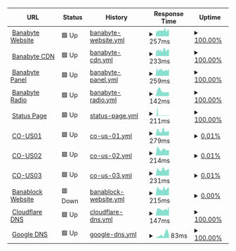 <!--start: status pages-->
<!-- This summary is generated by Upptime (https://github.com/upptime/upptime) -->
<!-- Do not edit this manually, your changes will be overwritten -->
<!-- prettier-ignore -->
| URL | Status | History | Response Time | Uptime |
| --- | ------ | ------- | ------------- | ------ |
| <img alt="" src="https://icons.duckduckgo.com/ip3/banabyte.com.ico" height="13"> [Banabyte Website](https://Banabyte.com) | 🟩 Up | [banabyte-website.yml](https://github.com/Banabyte/status.banabyte.com/commits/HEAD/history/banabyte-website.yml) | <details><summary><img alt="Response time graph" src="./graphs/banabyte-website/response-time-week.png" height="20"> 257ms</summary><br><a href="https://uptime.banabyte.com/history/banabyte-website"><img alt="Response time 353" src="https://img.shields.io/endpoint?url=https%3A%2F%2Fraw.githubusercontent.com%2FBanabyte%2Fstatus.banabyte.com%2FHEAD%2Fapi%2Fbanabyte-website%2Fresponse-time.json"></a><br><a href="https://uptime.banabyte.com/history/banabyte-website"><img alt="24-hour response time 249" src="https://img.shields.io/endpoint?url=https%3A%2F%2Fraw.githubusercontent.com%2FBanabyte%2Fstatus.banabyte.com%2FHEAD%2Fapi%2Fbanabyte-website%2Fresponse-time-day.json"></a><br><a href="https://uptime.banabyte.com/history/banabyte-website"><img alt="7-day response time 257" src="https://img.shields.io/endpoint?url=https%3A%2F%2Fraw.githubusercontent.com%2FBanabyte%2Fstatus.banabyte.com%2FHEAD%2Fapi%2Fbanabyte-website%2Fresponse-time-week.json"></a><br><a href="https://uptime.banabyte.com/history/banabyte-website"><img alt="30-day response time 228" src="https://img.shields.io/endpoint?url=https%3A%2F%2Fraw.githubusercontent.com%2FBanabyte%2Fstatus.banabyte.com%2FHEAD%2Fapi%2Fbanabyte-website%2Fresponse-time-month.json"></a><br><a href="https://uptime.banabyte.com/history/banabyte-website"><img alt="1-year response time 316" src="https://img.shields.io/endpoint?url=https%3A%2F%2Fraw.githubusercontent.com%2FBanabyte%2Fstatus.banabyte.com%2FHEAD%2Fapi%2Fbanabyte-website%2Fresponse-time-year.json"></a></details> | <details><summary><a href="https://uptime.banabyte.com/history/banabyte-website">100.00%</a></summary><a href="https://uptime.banabyte.com/history/banabyte-website"><img alt="All-time uptime 97.90%" src="https://img.shields.io/endpoint?url=https%3A%2F%2Fraw.githubusercontent.com%2FBanabyte%2Fstatus.banabyte.com%2FHEAD%2Fapi%2Fbanabyte-website%2Fuptime.json"></a><br><a href="https://uptime.banabyte.com/history/banabyte-website"><img alt="24-hour uptime 100.00%" src="https://img.shields.io/endpoint?url=https%3A%2F%2Fraw.githubusercontent.com%2FBanabyte%2Fstatus.banabyte.com%2FHEAD%2Fapi%2Fbanabyte-website%2Fuptime-day.json"></a><br><a href="https://uptime.banabyte.com/history/banabyte-website"><img alt="7-day uptime 100.00%" src="https://img.shields.io/endpoint?url=https%3A%2F%2Fraw.githubusercontent.com%2FBanabyte%2Fstatus.banabyte.com%2FHEAD%2Fapi%2Fbanabyte-website%2Fuptime-week.json"></a><br><a href="https://uptime.banabyte.com/history/banabyte-website"><img alt="30-day uptime 100.00%" src="https://img.shields.io/endpoint?url=https%3A%2F%2Fraw.githubusercontent.com%2FBanabyte%2Fstatus.banabyte.com%2FHEAD%2Fapi%2Fbanabyte-website%2Fuptime-month.json"></a><br><a href="https://uptime.banabyte.com/history/banabyte-website"><img alt="1-year uptime 97.78%" src="https://img.shields.io/endpoint?url=https%3A%2F%2Fraw.githubusercontent.com%2FBanabyte%2Fstatus.banabyte.com%2FHEAD%2Fapi%2Fbanabyte-website%2Fuptime-year.json"></a></details>
| <img alt="" src="https://icons.duckduckgo.com/ip3/cdn.banabyte.com.ico" height="13"> [Banabyte CDN](https://cdn.banabyte.com) | 🟩 Up | [banabyte-cdn.yml](https://github.com/Banabyte/status.banabyte.com/commits/HEAD/history/banabyte-cdn.yml) | <details><summary><img alt="Response time graph" src="./graphs/banabyte-cdn/response-time-week.png" height="20"> 233ms</summary><br><a href="https://uptime.banabyte.com/history/banabyte-cdn"><img alt="Response time 299" src="https://img.shields.io/endpoint?url=https%3A%2F%2Fraw.githubusercontent.com%2FBanabyte%2Fstatus.banabyte.com%2FHEAD%2Fapi%2Fbanabyte-cdn%2Fresponse-time.json"></a><br><a href="https://uptime.banabyte.com/history/banabyte-cdn"><img alt="24-hour response time 199" src="https://img.shields.io/endpoint?url=https%3A%2F%2Fraw.githubusercontent.com%2FBanabyte%2Fstatus.banabyte.com%2FHEAD%2Fapi%2Fbanabyte-cdn%2Fresponse-time-day.json"></a><br><a href="https://uptime.banabyte.com/history/banabyte-cdn"><img alt="7-day response time 233" src="https://img.shields.io/endpoint?url=https%3A%2F%2Fraw.githubusercontent.com%2FBanabyte%2Fstatus.banabyte.com%2FHEAD%2Fapi%2Fbanabyte-cdn%2Fresponse-time-week.json"></a><br><a href="https://uptime.banabyte.com/history/banabyte-cdn"><img alt="30-day response time 224" src="https://img.shields.io/endpoint?url=https%3A%2F%2Fraw.githubusercontent.com%2FBanabyte%2Fstatus.banabyte.com%2FHEAD%2Fapi%2Fbanabyte-cdn%2Fresponse-time-month.json"></a><br><a href="https://uptime.banabyte.com/history/banabyte-cdn"><img alt="1-year response time 302" src="https://img.shields.io/endpoint?url=https%3A%2F%2Fraw.githubusercontent.com%2FBanabyte%2Fstatus.banabyte.com%2FHEAD%2Fapi%2Fbanabyte-cdn%2Fresponse-time-year.json"></a></details> | <details><summary><a href="https://uptime.banabyte.com/history/banabyte-cdn">100.00%</a></summary><a href="https://uptime.banabyte.com/history/banabyte-cdn"><img alt="All-time uptime 99.05%" src="https://img.shields.io/endpoint?url=https%3A%2F%2Fraw.githubusercontent.com%2FBanabyte%2Fstatus.banabyte.com%2FHEAD%2Fapi%2Fbanabyte-cdn%2Fuptime.json"></a><br><a href="https://uptime.banabyte.com/history/banabyte-cdn"><img alt="24-hour uptime 100.00%" src="https://img.shields.io/endpoint?url=https%3A%2F%2Fraw.githubusercontent.com%2FBanabyte%2Fstatus.banabyte.com%2FHEAD%2Fapi%2Fbanabyte-cdn%2Fuptime-day.json"></a><br><a href="https://uptime.banabyte.com/history/banabyte-cdn"><img alt="7-day uptime 100.00%" src="https://img.shields.io/endpoint?url=https%3A%2F%2Fraw.githubusercontent.com%2FBanabyte%2Fstatus.banabyte.com%2FHEAD%2Fapi%2Fbanabyte-cdn%2Fuptime-week.json"></a><br><a href="https://uptime.banabyte.com/history/banabyte-cdn"><img alt="30-day uptime 100.00%" src="https://img.shields.io/endpoint?url=https%3A%2F%2Fraw.githubusercontent.com%2FBanabyte%2Fstatus.banabyte.com%2FHEAD%2Fapi%2Fbanabyte-cdn%2Fuptime-month.json"></a><br><a href="https://uptime.banabyte.com/history/banabyte-cdn"><img alt="1-year uptime 99.09%" src="https://img.shields.io/endpoint?url=https%3A%2F%2Fraw.githubusercontent.com%2FBanabyte%2Fstatus.banabyte.com%2FHEAD%2Fapi%2Fbanabyte-cdn%2Fuptime-year.json"></a></details>
| <img alt="" src="https://icons.duckduckgo.com/ip3/panel.banabyte.com.ico" height="13"> [Banabyte Panel](https://panel.banabyte.com) | 🟩 Up | [banabyte-panel.yml](https://github.com/Banabyte/status.banabyte.com/commits/HEAD/history/banabyte-panel.yml) | <details><summary><img alt="Response time graph" src="./graphs/banabyte-panel/response-time-week.png" height="20"> 259ms</summary><br><a href="https://uptime.banabyte.com/history/banabyte-panel"><img alt="Response time 421" src="https://img.shields.io/endpoint?url=https%3A%2F%2Fraw.githubusercontent.com%2FBanabyte%2Fstatus.banabyte.com%2FHEAD%2Fapi%2Fbanabyte-panel%2Fresponse-time.json"></a><br><a href="https://uptime.banabyte.com/history/banabyte-panel"><img alt="24-hour response time 228" src="https://img.shields.io/endpoint?url=https%3A%2F%2Fraw.githubusercontent.com%2FBanabyte%2Fstatus.banabyte.com%2FHEAD%2Fapi%2Fbanabyte-panel%2Fresponse-time-day.json"></a><br><a href="https://uptime.banabyte.com/history/banabyte-panel"><img alt="7-day response time 259" src="https://img.shields.io/endpoint?url=https%3A%2F%2Fraw.githubusercontent.com%2FBanabyte%2Fstatus.banabyte.com%2FHEAD%2Fapi%2Fbanabyte-panel%2Fresponse-time-week.json"></a><br><a href="https://uptime.banabyte.com/history/banabyte-panel"><img alt="30-day response time 260" src="https://img.shields.io/endpoint?url=https%3A%2F%2Fraw.githubusercontent.com%2FBanabyte%2Fstatus.banabyte.com%2FHEAD%2Fapi%2Fbanabyte-panel%2Fresponse-time-month.json"></a><br><a href="https://uptime.banabyte.com/history/banabyte-panel"><img alt="1-year response time 406" src="https://img.shields.io/endpoint?url=https%3A%2F%2Fraw.githubusercontent.com%2FBanabyte%2Fstatus.banabyte.com%2FHEAD%2Fapi%2Fbanabyte-panel%2Fresponse-time-year.json"></a></details> | <details><summary><a href="https://uptime.banabyte.com/history/banabyte-panel">100.00%</a></summary><a href="https://uptime.banabyte.com/history/banabyte-panel"><img alt="All-time uptime 98.03%" src="https://img.shields.io/endpoint?url=https%3A%2F%2Fraw.githubusercontent.com%2FBanabyte%2Fstatus.banabyte.com%2FHEAD%2Fapi%2Fbanabyte-panel%2Fuptime.json"></a><br><a href="https://uptime.banabyte.com/history/banabyte-panel"><img alt="24-hour uptime 100.00%" src="https://img.shields.io/endpoint?url=https%3A%2F%2Fraw.githubusercontent.com%2FBanabyte%2Fstatus.banabyte.com%2FHEAD%2Fapi%2Fbanabyte-panel%2Fuptime-day.json"></a><br><a href="https://uptime.banabyte.com/history/banabyte-panel"><img alt="7-day uptime 100.00%" src="https://img.shields.io/endpoint?url=https%3A%2F%2Fraw.githubusercontent.com%2FBanabyte%2Fstatus.banabyte.com%2FHEAD%2Fapi%2Fbanabyte-panel%2Fuptime-week.json"></a><br><a href="https://uptime.banabyte.com/history/banabyte-panel"><img alt="30-day uptime 100.00%" src="https://img.shields.io/endpoint?url=https%3A%2F%2Fraw.githubusercontent.com%2FBanabyte%2Fstatus.banabyte.com%2FHEAD%2Fapi%2Fbanabyte-panel%2Fuptime-month.json"></a><br><a href="https://uptime.banabyte.com/history/banabyte-panel"><img alt="1-year uptime 97.99%" src="https://img.shields.io/endpoint?url=https%3A%2F%2Fraw.githubusercontent.com%2FBanabyte%2Fstatus.banabyte.com%2FHEAD%2Fapi%2Fbanabyte-panel%2Fuptime-year.json"></a></details>
| <img alt="" src="https://icons.duckduckgo.com/ip3/radio.banabyte.com.ico" height="13"> [Banabyte Radio](https://radio.banabyte.com) | 🟩 Up | [banabyte-radio.yml](https://github.com/Banabyte/status.banabyte.com/commits/HEAD/history/banabyte-radio.yml) | <details><summary><img alt="Response time graph" src="./graphs/banabyte-radio/response-time-week.png" height="20"> 142ms</summary><br><a href="https://uptime.banabyte.com/history/banabyte-radio"><img alt="Response time 334" src="https://img.shields.io/endpoint?url=https%3A%2F%2Fraw.githubusercontent.com%2FBanabyte%2Fstatus.banabyte.com%2FHEAD%2Fapi%2Fbanabyte-radio%2Fresponse-time.json"></a><br><a href="https://uptime.banabyte.com/history/banabyte-radio"><img alt="24-hour response time 116" src="https://img.shields.io/endpoint?url=https%3A%2F%2Fraw.githubusercontent.com%2FBanabyte%2Fstatus.banabyte.com%2FHEAD%2Fapi%2Fbanabyte-radio%2Fresponse-time-day.json"></a><br><a href="https://uptime.banabyte.com/history/banabyte-radio"><img alt="7-day response time 142" src="https://img.shields.io/endpoint?url=https%3A%2F%2Fraw.githubusercontent.com%2FBanabyte%2Fstatus.banabyte.com%2FHEAD%2Fapi%2Fbanabyte-radio%2Fresponse-time-week.json"></a><br><a href="https://uptime.banabyte.com/history/banabyte-radio"><img alt="30-day response time 143" src="https://img.shields.io/endpoint?url=https%3A%2F%2Fraw.githubusercontent.com%2FBanabyte%2Fstatus.banabyte.com%2FHEAD%2Fapi%2Fbanabyte-radio%2Fresponse-time-month.json"></a><br><a href="https://uptime.banabyte.com/history/banabyte-radio"><img alt="1-year response time 334" src="https://img.shields.io/endpoint?url=https%3A%2F%2Fraw.githubusercontent.com%2FBanabyte%2Fstatus.banabyte.com%2FHEAD%2Fapi%2Fbanabyte-radio%2Fresponse-time-year.json"></a></details> | <details><summary><a href="https://uptime.banabyte.com/history/banabyte-radio">100.00%</a></summary><a href="https://uptime.banabyte.com/history/banabyte-radio"><img alt="All-time uptime 98.88%" src="https://img.shields.io/endpoint?url=https%3A%2F%2Fraw.githubusercontent.com%2FBanabyte%2Fstatus.banabyte.com%2FHEAD%2Fapi%2Fbanabyte-radio%2Fuptime.json"></a><br><a href="https://uptime.banabyte.com/history/banabyte-radio"><img alt="24-hour uptime 100.00%" src="https://img.shields.io/endpoint?url=https%3A%2F%2Fraw.githubusercontent.com%2FBanabyte%2Fstatus.banabyte.com%2FHEAD%2Fapi%2Fbanabyte-radio%2Fuptime-day.json"></a><br><a href="https://uptime.banabyte.com/history/banabyte-radio"><img alt="7-day uptime 100.00%" src="https://img.shields.io/endpoint?url=https%3A%2F%2Fraw.githubusercontent.com%2FBanabyte%2Fstatus.banabyte.com%2FHEAD%2Fapi%2Fbanabyte-radio%2Fuptime-week.json"></a><br><a href="https://uptime.banabyte.com/history/banabyte-radio"><img alt="30-day uptime 98.14%" src="https://img.shields.io/endpoint?url=https%3A%2F%2Fraw.githubusercontent.com%2FBanabyte%2Fstatus.banabyte.com%2FHEAD%2Fapi%2Fbanabyte-radio%2Fuptime-month.json"></a><br><a href="https://uptime.banabyte.com/history/banabyte-radio"><img alt="1-year uptime 98.88%" src="https://img.shields.io/endpoint?url=https%3A%2F%2Fraw.githubusercontent.com%2FBanabyte%2Fstatus.banabyte.com%2FHEAD%2Fapi%2Fbanabyte-radio%2Fuptime-year.json"></a></details>
| <img alt="" src="https://icons.duckduckgo.com/ip3/status.banabyte.com.ico" height="13"> [Status Page](https://status.banabyte.com) | 🟩 Up | [status-page.yml](https://github.com/Banabyte/status.banabyte.com/commits/HEAD/history/status-page.yml) | <details><summary><img alt="Response time graph" src="./graphs/status-page/response-time-week.png" height="20"> 211ms</summary><br><a href="https://uptime.banabyte.com/history/status-page"><img alt="Response time 169" src="https://img.shields.io/endpoint?url=https%3A%2F%2Fraw.githubusercontent.com%2FBanabyte%2Fstatus.banabyte.com%2FHEAD%2Fapi%2Fstatus-page%2Fresponse-time.json"></a><br><a href="https://uptime.banabyte.com/history/status-page"><img alt="24-hour response time 192" src="https://img.shields.io/endpoint?url=https%3A%2F%2Fraw.githubusercontent.com%2FBanabyte%2Fstatus.banabyte.com%2FHEAD%2Fapi%2Fstatus-page%2Fresponse-time-day.json"></a><br><a href="https://uptime.banabyte.com/history/status-page"><img alt="7-day response time 211" src="https://img.shields.io/endpoint?url=https%3A%2F%2Fraw.githubusercontent.com%2FBanabyte%2Fstatus.banabyte.com%2FHEAD%2Fapi%2Fstatus-page%2Fresponse-time-week.json"></a><br><a href="https://uptime.banabyte.com/history/status-page"><img alt="30-day response time 220" src="https://img.shields.io/endpoint?url=https%3A%2F%2Fraw.githubusercontent.com%2FBanabyte%2Fstatus.banabyte.com%2FHEAD%2Fapi%2Fstatus-page%2Fresponse-time-month.json"></a><br><a href="https://uptime.banabyte.com/history/status-page"><img alt="1-year response time 169" src="https://img.shields.io/endpoint?url=https%3A%2F%2Fraw.githubusercontent.com%2FBanabyte%2Fstatus.banabyte.com%2FHEAD%2Fapi%2Fstatus-page%2Fresponse-time-year.json"></a></details> | <details><summary><a href="https://uptime.banabyte.com/history/status-page">100.00%</a></summary><a href="https://uptime.banabyte.com/history/status-page"><img alt="All-time uptime 99.37%" src="https://img.shields.io/endpoint?url=https%3A%2F%2Fraw.githubusercontent.com%2FBanabyte%2Fstatus.banabyte.com%2FHEAD%2Fapi%2Fstatus-page%2Fuptime.json"></a><br><a href="https://uptime.banabyte.com/history/status-page"><img alt="24-hour uptime 100.00%" src="https://img.shields.io/endpoint?url=https%3A%2F%2Fraw.githubusercontent.com%2FBanabyte%2Fstatus.banabyte.com%2FHEAD%2Fapi%2Fstatus-page%2Fuptime-day.json"></a><br><a href="https://uptime.banabyte.com/history/status-page"><img alt="7-day uptime 100.00%" src="https://img.shields.io/endpoint?url=https%3A%2F%2Fraw.githubusercontent.com%2FBanabyte%2Fstatus.banabyte.com%2FHEAD%2Fapi%2Fstatus-page%2Fuptime-week.json"></a><br><a href="https://uptime.banabyte.com/history/status-page"><img alt="30-day uptime 100.00%" src="https://img.shields.io/endpoint?url=https%3A%2F%2Fraw.githubusercontent.com%2FBanabyte%2Fstatus.banabyte.com%2FHEAD%2Fapi%2Fstatus-page%2Fuptime-month.json"></a><br><a href="https://uptime.banabyte.com/history/status-page"><img alt="1-year uptime 99.37%" src="https://img.shields.io/endpoint?url=https%3A%2F%2Fraw.githubusercontent.com%2FBanabyte%2Fstatus.banabyte.com%2FHEAD%2Fapi%2Fstatus-page%2Fuptime-year.json"></a></details>
| <img alt="" src="https://icons.duckduckgo.com/ip3/us01.bbyte.app.ico" height="13"> [CO-US01](https://us01.bbyte.app:2021) | 🟩 Up | [co-us-01.yml](https://github.com/Banabyte/status.banabyte.com/commits/HEAD/history/co-us-01.yml) | <details><summary><img alt="Response time graph" src="./graphs/co-us-01/response-time-week.png" height="20"> 279ms</summary><br><a href="https://uptime.banabyte.com/history/co-us-01"><img alt="Response time 198" src="https://img.shields.io/endpoint?url=https%3A%2F%2Fraw.githubusercontent.com%2FBanabyte%2Fstatus.banabyte.com%2FHEAD%2Fapi%2Fco-us-01%2Fresponse-time.json"></a><br><a href="https://uptime.banabyte.com/history/co-us-01"><img alt="24-hour response time 279" src="https://img.shields.io/endpoint?url=https%3A%2F%2Fraw.githubusercontent.com%2FBanabyte%2Fstatus.banabyte.com%2FHEAD%2Fapi%2Fco-us-01%2Fresponse-time-day.json"></a><br><a href="https://uptime.banabyte.com/history/co-us-01"><img alt="7-day response time 279" src="https://img.shields.io/endpoint?url=https%3A%2F%2Fraw.githubusercontent.com%2FBanabyte%2Fstatus.banabyte.com%2FHEAD%2Fapi%2Fco-us-01%2Fresponse-time-week.json"></a><br><a href="https://uptime.banabyte.com/history/co-us-01"><img alt="30-day response time 200" src="https://img.shields.io/endpoint?url=https%3A%2F%2Fraw.githubusercontent.com%2FBanabyte%2Fstatus.banabyte.com%2FHEAD%2Fapi%2Fco-us-01%2Fresponse-time-month.json"></a><br><a href="https://uptime.banabyte.com/history/co-us-01"><img alt="1-year response time 198" src="https://img.shields.io/endpoint?url=https%3A%2F%2Fraw.githubusercontent.com%2FBanabyte%2Fstatus.banabyte.com%2FHEAD%2Fapi%2Fco-us-01%2Fresponse-time-year.json"></a></details> | <details><summary><a href="https://uptime.banabyte.com/history/co-us-01">0.01%</a></summary><a href="https://uptime.banabyte.com/history/co-us-01"><img alt="All-time uptime 76.92%" src="https://img.shields.io/endpoint?url=https%3A%2F%2Fraw.githubusercontent.com%2FBanabyte%2Fstatus.banabyte.com%2FHEAD%2Fapi%2Fco-us-01%2Fuptime.json"></a><br><a href="https://uptime.banabyte.com/history/co-us-01"><img alt="24-hour uptime 0.05%" src="https://img.shields.io/endpoint?url=https%3A%2F%2Fraw.githubusercontent.com%2FBanabyte%2Fstatus.banabyte.com%2FHEAD%2Fapi%2Fco-us-01%2Fuptime-day.json"></a><br><a href="https://uptime.banabyte.com/history/co-us-01"><img alt="7-day uptime 0.01%" src="https://img.shields.io/endpoint?url=https%3A%2F%2Fraw.githubusercontent.com%2FBanabyte%2Fstatus.banabyte.com%2FHEAD%2Fapi%2Fco-us-01%2Fuptime-week.json"></a><br><a href="https://uptime.banabyte.com/history/co-us-01"><img alt="30-day uptime 63.50%" src="https://img.shields.io/endpoint?url=https%3A%2F%2Fraw.githubusercontent.com%2FBanabyte%2Fstatus.banabyte.com%2FHEAD%2Fapi%2Fco-us-01%2Fuptime-month.json"></a><br><a href="https://uptime.banabyte.com/history/co-us-01"><img alt="1-year uptime 76.92%" src="https://img.shields.io/endpoint?url=https%3A%2F%2Fraw.githubusercontent.com%2FBanabyte%2Fstatus.banabyte.com%2FHEAD%2Fapi%2Fco-us-01%2Fuptime-year.json"></a></details>
| <img alt="" src="https://icons.duckduckgo.com/ip3/us02.bbyte.app.ico" height="13"> [CO-US02](https://us02.bbyte.app:2031) | 🟩 Up | [co-us-02.yml](https://github.com/Banabyte/status.banabyte.com/commits/HEAD/history/co-us-02.yml) | <details><summary><img alt="Response time graph" src="./graphs/co-us-02/response-time-week.png" height="20"> 214ms</summary><br><a href="https://uptime.banabyte.com/history/co-us-02"><img alt="Response time 199" src="https://img.shields.io/endpoint?url=https%3A%2F%2Fraw.githubusercontent.com%2FBanabyte%2Fstatus.banabyte.com%2FHEAD%2Fapi%2Fco-us-02%2Fresponse-time.json"></a><br><a href="https://uptime.banabyte.com/history/co-us-02"><img alt="24-hour response time 214" src="https://img.shields.io/endpoint?url=https%3A%2F%2Fraw.githubusercontent.com%2FBanabyte%2Fstatus.banabyte.com%2FHEAD%2Fapi%2Fco-us-02%2Fresponse-time-day.json"></a><br><a href="https://uptime.banabyte.com/history/co-us-02"><img alt="7-day response time 214" src="https://img.shields.io/endpoint?url=https%3A%2F%2Fraw.githubusercontent.com%2FBanabyte%2Fstatus.banabyte.com%2FHEAD%2Fapi%2Fco-us-02%2Fresponse-time-week.json"></a><br><a href="https://uptime.banabyte.com/history/co-us-02"><img alt="30-day response time 199" src="https://img.shields.io/endpoint?url=https%3A%2F%2Fraw.githubusercontent.com%2FBanabyte%2Fstatus.banabyte.com%2FHEAD%2Fapi%2Fco-us-02%2Fresponse-time-month.json"></a><br><a href="https://uptime.banabyte.com/history/co-us-02"><img alt="1-year response time 199" src="https://img.shields.io/endpoint?url=https%3A%2F%2Fraw.githubusercontent.com%2FBanabyte%2Fstatus.banabyte.com%2FHEAD%2Fapi%2Fco-us-02%2Fresponse-time-year.json"></a></details> | <details><summary><a href="https://uptime.banabyte.com/history/co-us-02">0.01%</a></summary><a href="https://uptime.banabyte.com/history/co-us-02"><img alt="All-time uptime 76.92%" src="https://img.shields.io/endpoint?url=https%3A%2F%2Fraw.githubusercontent.com%2FBanabyte%2Fstatus.banabyte.com%2FHEAD%2Fapi%2Fco-us-02%2Fuptime.json"></a><br><a href="https://uptime.banabyte.com/history/co-us-02"><img alt="24-hour uptime 0.05%" src="https://img.shields.io/endpoint?url=https%3A%2F%2Fraw.githubusercontent.com%2FBanabyte%2Fstatus.banabyte.com%2FHEAD%2Fapi%2Fco-us-02%2Fuptime-day.json"></a><br><a href="https://uptime.banabyte.com/history/co-us-02"><img alt="7-day uptime 0.01%" src="https://img.shields.io/endpoint?url=https%3A%2F%2Fraw.githubusercontent.com%2FBanabyte%2Fstatus.banabyte.com%2FHEAD%2Fapi%2Fco-us-02%2Fuptime-week.json"></a><br><a href="https://uptime.banabyte.com/history/co-us-02"><img alt="30-day uptime 63.50%" src="https://img.shields.io/endpoint?url=https%3A%2F%2Fraw.githubusercontent.com%2FBanabyte%2Fstatus.banabyte.com%2FHEAD%2Fapi%2Fco-us-02%2Fuptime-month.json"></a><br><a href="https://uptime.banabyte.com/history/co-us-02"><img alt="1-year uptime 76.92%" src="https://img.shields.io/endpoint?url=https%3A%2F%2Fraw.githubusercontent.com%2FBanabyte%2Fstatus.banabyte.com%2FHEAD%2Fapi%2Fco-us-02%2Fuptime-year.json"></a></details>
| <img alt="" src="https://icons.duckduckgo.com/ip3/us03.bbyte.app.ico" height="13"> [CO-US03](https://us03.bbyte.app:2041) | 🟩 Up | [co-us-03.yml](https://github.com/Banabyte/status.banabyte.com/commits/HEAD/history/co-us-03.yml) | <details><summary><img alt="Response time graph" src="./graphs/co-us-03/response-time-week.png" height="20"> 231ms</summary><br><a href="https://uptime.banabyte.com/history/co-us-03"><img alt="Response time 189" src="https://img.shields.io/endpoint?url=https%3A%2F%2Fraw.githubusercontent.com%2FBanabyte%2Fstatus.banabyte.com%2FHEAD%2Fapi%2Fco-us-03%2Fresponse-time.json"></a><br><a href="https://uptime.banabyte.com/history/co-us-03"><img alt="24-hour response time 231" src="https://img.shields.io/endpoint?url=https%3A%2F%2Fraw.githubusercontent.com%2FBanabyte%2Fstatus.banabyte.com%2FHEAD%2Fapi%2Fco-us-03%2Fresponse-time-day.json"></a><br><a href="https://uptime.banabyte.com/history/co-us-03"><img alt="7-day response time 231" src="https://img.shields.io/endpoint?url=https%3A%2F%2Fraw.githubusercontent.com%2FBanabyte%2Fstatus.banabyte.com%2FHEAD%2Fapi%2Fco-us-03%2Fresponse-time-week.json"></a><br><a href="https://uptime.banabyte.com/history/co-us-03"><img alt="30-day response time 198" src="https://img.shields.io/endpoint?url=https%3A%2F%2Fraw.githubusercontent.com%2FBanabyte%2Fstatus.banabyte.com%2FHEAD%2Fapi%2Fco-us-03%2Fresponse-time-month.json"></a><br><a href="https://uptime.banabyte.com/history/co-us-03"><img alt="1-year response time 189" src="https://img.shields.io/endpoint?url=https%3A%2F%2Fraw.githubusercontent.com%2FBanabyte%2Fstatus.banabyte.com%2FHEAD%2Fapi%2Fco-us-03%2Fresponse-time-year.json"></a></details> | <details><summary><a href="https://uptime.banabyte.com/history/co-us-03">0.01%</a></summary><a href="https://uptime.banabyte.com/history/co-us-03"><img alt="All-time uptime 75.76%" src="https://img.shields.io/endpoint?url=https%3A%2F%2Fraw.githubusercontent.com%2FBanabyte%2Fstatus.banabyte.com%2FHEAD%2Fapi%2Fco-us-03%2Fuptime.json"></a><br><a href="https://uptime.banabyte.com/history/co-us-03"><img alt="24-hour uptime 0.05%" src="https://img.shields.io/endpoint?url=https%3A%2F%2Fraw.githubusercontent.com%2FBanabyte%2Fstatus.banabyte.com%2FHEAD%2Fapi%2Fco-us-03%2Fuptime-day.json"></a><br><a href="https://uptime.banabyte.com/history/co-us-03"><img alt="7-day uptime 0.01%" src="https://img.shields.io/endpoint?url=https%3A%2F%2Fraw.githubusercontent.com%2FBanabyte%2Fstatus.banabyte.com%2FHEAD%2Fapi%2Fco-us-03%2Fuptime-week.json"></a><br><a href="https://uptime.banabyte.com/history/co-us-03"><img alt="30-day uptime 63.50%" src="https://img.shields.io/endpoint?url=https%3A%2F%2Fraw.githubusercontent.com%2FBanabyte%2Fstatus.banabyte.com%2FHEAD%2Fapi%2Fco-us-03%2Fuptime-month.json"></a><br><a href="https://uptime.banabyte.com/history/co-us-03"><img alt="1-year uptime 75.76%" src="https://img.shields.io/endpoint?url=https%3A%2F%2Fraw.githubusercontent.com%2FBanabyte%2Fstatus.banabyte.com%2FHEAD%2Fapi%2Fco-us-03%2Fuptime-year.json"></a></details>
| <img alt="" src="https://icons.duckduckgo.com/ip3/banablock.net.ico" height="13"> [Banablock Website](https://banablock.net) | 🟥 Down | [banablock-website.yml](https://github.com/Banabyte/status.banabyte.com/commits/HEAD/history/banablock-website.yml) | <details><summary><img alt="Response time graph" src="./graphs/banablock-website/response-time-week.png" height="20"> 215ms</summary><br><a href="https://uptime.banabyte.com/history/banablock-website"><img alt="Response time 244" src="https://img.shields.io/endpoint?url=https%3A%2F%2Fraw.githubusercontent.com%2FBanabyte%2Fstatus.banabyte.com%2FHEAD%2Fapi%2Fbanablock-website%2Fresponse-time.json"></a><br><a href="https://uptime.banabyte.com/history/banablock-website"><img alt="24-hour response time 204" src="https://img.shields.io/endpoint?url=https%3A%2F%2Fraw.githubusercontent.com%2FBanabyte%2Fstatus.banabyte.com%2FHEAD%2Fapi%2Fbanablock-website%2Fresponse-time-day.json"></a><br><a href="https://uptime.banabyte.com/history/banablock-website"><img alt="7-day response time 215" src="https://img.shields.io/endpoint?url=https%3A%2F%2Fraw.githubusercontent.com%2FBanabyte%2Fstatus.banabyte.com%2FHEAD%2Fapi%2Fbanablock-website%2Fresponse-time-week.json"></a><br><a href="https://uptime.banabyte.com/history/banablock-website"><img alt="30-day response time 248" src="https://img.shields.io/endpoint?url=https%3A%2F%2Fraw.githubusercontent.com%2FBanabyte%2Fstatus.banabyte.com%2FHEAD%2Fapi%2Fbanablock-website%2Fresponse-time-month.json"></a><br><a href="https://uptime.banabyte.com/history/banablock-website"><img alt="1-year response time 244" src="https://img.shields.io/endpoint?url=https%3A%2F%2Fraw.githubusercontent.com%2FBanabyte%2Fstatus.banabyte.com%2FHEAD%2Fapi%2Fbanablock-website%2Fresponse-time-year.json"></a></details> | <details><summary><a href="https://uptime.banabyte.com/history/banablock-website">0.00%</a></summary><a href="https://uptime.banabyte.com/history/banablock-website"><img alt="All-time uptime 5.98%" src="https://img.shields.io/endpoint?url=https%3A%2F%2Fraw.githubusercontent.com%2FBanabyte%2Fstatus.banabyte.com%2FHEAD%2Fapi%2Fbanablock-website%2Fuptime.json"></a><br><a href="https://uptime.banabyte.com/history/banablock-website"><img alt="24-hour uptime 0.00%" src="https://img.shields.io/endpoint?url=https%3A%2F%2Fraw.githubusercontent.com%2FBanabyte%2Fstatus.banabyte.com%2FHEAD%2Fapi%2Fbanablock-website%2Fuptime-day.json"></a><br><a href="https://uptime.banabyte.com/history/banablock-website"><img alt="7-day uptime 0.00%" src="https://img.shields.io/endpoint?url=https%3A%2F%2Fraw.githubusercontent.com%2FBanabyte%2Fstatus.banabyte.com%2FHEAD%2Fapi%2Fbanablock-website%2Fuptime-week.json"></a><br><a href="https://uptime.banabyte.com/history/banablock-website"><img alt="30-day uptime 0.00%" src="https://img.shields.io/endpoint?url=https%3A%2F%2Fraw.githubusercontent.com%2FBanabyte%2Fstatus.banabyte.com%2FHEAD%2Fapi%2Fbanablock-website%2Fuptime-month.json"></a><br><a href="https://uptime.banabyte.com/history/banablock-website"><img alt="1-year uptime 5.98%" src="https://img.shields.io/endpoint?url=https%3A%2F%2Fraw.githubusercontent.com%2FBanabyte%2Fstatus.banabyte.com%2FHEAD%2Fapi%2Fbanablock-website%2Fuptime-year.json"></a></details>
| <img alt="" src="https://icons.duckduckgo.com/ip3/1.1.1.1.ico" height="13"> [Cloudflare DNS](https://1.1.1.1) | 🟩 Up | [cloudflare-dns.yml](https://github.com/Banabyte/status.banabyte.com/commits/HEAD/history/cloudflare-dns.yml) | <details><summary><img alt="Response time graph" src="./graphs/cloudflare-dns/response-time-week.png" height="20"> 147ms</summary><br><a href="https://uptime.banabyte.com/history/cloudflare-dns"><img alt="Response time 150" src="https://img.shields.io/endpoint?url=https%3A%2F%2Fraw.githubusercontent.com%2FBanabyte%2Fstatus.banabyte.com%2FHEAD%2Fapi%2Fcloudflare-dns%2Fresponse-time.json"></a><br><a href="https://uptime.banabyte.com/history/cloudflare-dns"><img alt="24-hour response time 120" src="https://img.shields.io/endpoint?url=https%3A%2F%2Fraw.githubusercontent.com%2FBanabyte%2Fstatus.banabyte.com%2FHEAD%2Fapi%2Fcloudflare-dns%2Fresponse-time-day.json"></a><br><a href="https://uptime.banabyte.com/history/cloudflare-dns"><img alt="7-day response time 147" src="https://img.shields.io/endpoint?url=https%3A%2F%2Fraw.githubusercontent.com%2FBanabyte%2Fstatus.banabyte.com%2FHEAD%2Fapi%2Fcloudflare-dns%2Fresponse-time-week.json"></a><br><a href="https://uptime.banabyte.com/history/cloudflare-dns"><img alt="30-day response time 150" src="https://img.shields.io/endpoint?url=https%3A%2F%2Fraw.githubusercontent.com%2FBanabyte%2Fstatus.banabyte.com%2FHEAD%2Fapi%2Fcloudflare-dns%2Fresponse-time-month.json"></a><br><a href="https://uptime.banabyte.com/history/cloudflare-dns"><img alt="1-year response time 150" src="https://img.shields.io/endpoint?url=https%3A%2F%2Fraw.githubusercontent.com%2FBanabyte%2Fstatus.banabyte.com%2FHEAD%2Fapi%2Fcloudflare-dns%2Fresponse-time-year.json"></a></details> | <details><summary><a href="https://uptime.banabyte.com/history/cloudflare-dns">100.00%</a></summary><a href="https://uptime.banabyte.com/history/cloudflare-dns"><img alt="All-time uptime 99.92%" src="https://img.shields.io/endpoint?url=https%3A%2F%2Fraw.githubusercontent.com%2FBanabyte%2Fstatus.banabyte.com%2FHEAD%2Fapi%2Fcloudflare-dns%2Fuptime.json"></a><br><a href="https://uptime.banabyte.com/history/cloudflare-dns"><img alt="24-hour uptime 100.00%" src="https://img.shields.io/endpoint?url=https%3A%2F%2Fraw.githubusercontent.com%2FBanabyte%2Fstatus.banabyte.com%2FHEAD%2Fapi%2Fcloudflare-dns%2Fuptime-day.json"></a><br><a href="https://uptime.banabyte.com/history/cloudflare-dns"><img alt="7-day uptime 100.00%" src="https://img.shields.io/endpoint?url=https%3A%2F%2Fraw.githubusercontent.com%2FBanabyte%2Fstatus.banabyte.com%2FHEAD%2Fapi%2Fcloudflare-dns%2Fuptime-week.json"></a><br><a href="https://uptime.banabyte.com/history/cloudflare-dns"><img alt="30-day uptime 99.88%" src="https://img.shields.io/endpoint?url=https%3A%2F%2Fraw.githubusercontent.com%2FBanabyte%2Fstatus.banabyte.com%2FHEAD%2Fapi%2Fcloudflare-dns%2Fuptime-month.json"></a><br><a href="https://uptime.banabyte.com/history/cloudflare-dns"><img alt="1-year uptime 99.92%" src="https://img.shields.io/endpoint?url=https%3A%2F%2Fraw.githubusercontent.com%2FBanabyte%2Fstatus.banabyte.com%2FHEAD%2Fapi%2Fcloudflare-dns%2Fuptime-year.json"></a></details>
| <img alt="" src="https://icons.duckduckgo.com/ip3/dns.google.ico" height="13"> [Google DNS](https://dns.google) | 🟩 Up | [google-dns.yml](https://github.com/Banabyte/status.banabyte.com/commits/HEAD/history/google-dns.yml) | <details><summary><img alt="Response time graph" src="./graphs/google-dns/response-time-week.png" height="20"> 83ms</summary><br><a href="https://uptime.banabyte.com/history/google-dns"><img alt="Response time 111" src="https://img.shields.io/endpoint?url=https%3A%2F%2Fraw.githubusercontent.com%2FBanabyte%2Fstatus.banabyte.com%2FHEAD%2Fapi%2Fgoogle-dns%2Fresponse-time.json"></a><br><a href="https://uptime.banabyte.com/history/google-dns"><img alt="24-hour response time 45" src="https://img.shields.io/endpoint?url=https%3A%2F%2Fraw.githubusercontent.com%2FBanabyte%2Fstatus.banabyte.com%2FHEAD%2Fapi%2Fgoogle-dns%2Fresponse-time-day.json"></a><br><a href="https://uptime.banabyte.com/history/google-dns"><img alt="7-day response time 83" src="https://img.shields.io/endpoint?url=https%3A%2F%2Fraw.githubusercontent.com%2FBanabyte%2Fstatus.banabyte.com%2FHEAD%2Fapi%2Fgoogle-dns%2Fresponse-time-week.json"></a><br><a href="https://uptime.banabyte.com/history/google-dns"><img alt="30-day response time 79" src="https://img.shields.io/endpoint?url=https%3A%2F%2Fraw.githubusercontent.com%2FBanabyte%2Fstatus.banabyte.com%2FHEAD%2Fapi%2Fgoogle-dns%2Fresponse-time-month.json"></a><br><a href="https://uptime.banabyte.com/history/google-dns"><img alt="1-year response time 111" src="https://img.shields.io/endpoint?url=https%3A%2F%2Fraw.githubusercontent.com%2FBanabyte%2Fstatus.banabyte.com%2FHEAD%2Fapi%2Fgoogle-dns%2Fresponse-time-year.json"></a></details> | <details><summary><a href="https://uptime.banabyte.com/history/google-dns">100.00%</a></summary><a href="https://uptime.banabyte.com/history/google-dns"><img alt="All-time uptime 100.00%" src="https://img.shields.io/endpoint?url=https%3A%2F%2Fraw.githubusercontent.com%2FBanabyte%2Fstatus.banabyte.com%2FHEAD%2Fapi%2Fgoogle-dns%2Fuptime.json"></a><br><a href="https://uptime.banabyte.com/history/google-dns"><img alt="24-hour uptime 100.00%" src="https://img.shields.io/endpoint?url=https%3A%2F%2Fraw.githubusercontent.com%2FBanabyte%2Fstatus.banabyte.com%2FHEAD%2Fapi%2Fgoogle-dns%2Fuptime-day.json"></a><br><a href="https://uptime.banabyte.com/history/google-dns"><img alt="7-day uptime 100.00%" src="https://img.shields.io/endpoint?url=https%3A%2F%2Fraw.githubusercontent.com%2FBanabyte%2Fstatus.banabyte.com%2FHEAD%2Fapi%2Fgoogle-dns%2Fuptime-week.json"></a><br><a href="https://uptime.banabyte.com/history/google-dns"><img alt="30-day uptime 100.00%" src="https://img.shields.io/endpoint?url=https%3A%2F%2Fraw.githubusercontent.com%2FBanabyte%2Fstatus.banabyte.com%2FHEAD%2Fapi%2Fgoogle-dns%2Fuptime-month.json"></a><br><a href="https://uptime.banabyte.com/history/google-dns"><img alt="1-year uptime 100.00%" src="https://img.shields.io/endpoint?url=https%3A%2F%2Fraw.githubusercontent.com%2FBanabyte%2Fstatus.banabyte.com%2FHEAD%2Fapi%2Fgoogle-dns%2Fuptime-year.json"></a></details>

<!--end: status pages-->
